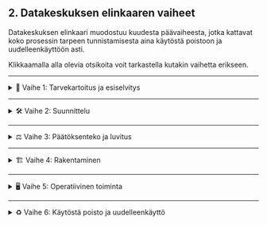 ## 2. Datakeskuksen elinkaaren vaiheet

Datakeskuksen elinkaari muodostuu kuudesta päävaiheesta, jotka kattavat koko prosessin tarpeen tunnistamisesta aina käytöstä poistoon ja uudelleenkäyttöön asti.

Klikkaamalla alla olevia otsikoita voit tarkastella kutakin vaihetta erikseen.

---

<details>
<summary>🔢 Vaihe 1: Tarvekartoitus ja esiselvitys</summary>

![Vaihe 1](kuvat/Vaihe1.png)
</details>

---

<details>
<summary>🛠️ Vaihe 2: Suunnittelu</summary>

![Vaihe 2](kuvat/Vaihe2.png)
</details>

---

<details>
<summary>⚖️ Vaihe 3: Päätöksenteko ja luvitus</summary>

![Vaihe 3](kuvat/Vaihe3.png)
</details>

---

<details>
<summary>🏗️ Vaihe 4: Rakentaminen</summary>

![Vaihe 4](kuvat/Vaihe4.png)
</details>

---

<details>
<summary>🖥️ Vaihe 5: Operatiivinen toiminta</summary>

![Vaihe 5](kuvat/Vaihe5.png)
> 💡 *Huom: Johdotus on esitetty vain yhdessä palvelinkaappirivissä visuaalisen selkeyden vuoksi.*
</details>

---

<details>
<summary>♻️ Vaihe 6: Käytöstä poisto ja uudelleenkäyttö</summary>

![Vaihe 6](kuvat/Vaihe6.png)
</details>
